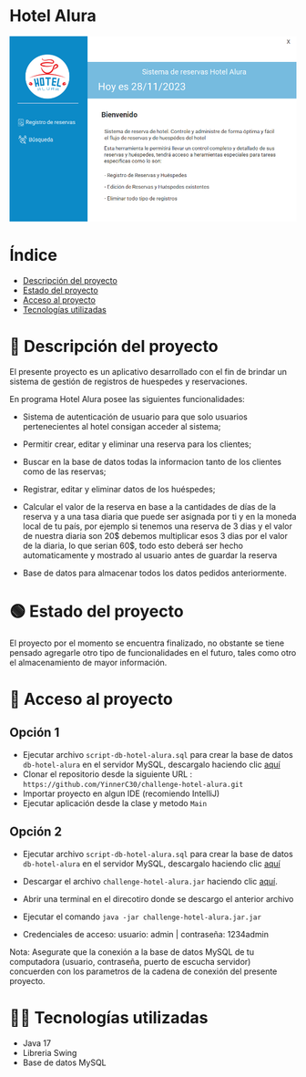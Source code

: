 # Hotel Alura

![portada hotel alura](assets/imagenes-readme/portada-hotel-alura.png)

# Índice

- [Descripción del proyecto](#Descripción-del-proyecto)
- [Estado del proyecto](#Estado-del-proyecto)
- [Acceso al proyecto](#Acceso-al-proyecto)
- [Tecnologías utilizadas](#Tecnologías-utilizadas)

# 📝 Descripción del proyecto

El presente proyecto es un aplicativo desarrollado con el fin de brindar un sistema de gestión de registros de huespedes y reservaciones.

En programa Hotel Alura posee las siguientes funcionalidades:

- Sistema de autenticación de usuario para que solo usuarios pertenecientes al hotel consigan acceder al sistema;

- Permitir crear, editar y eliminar una reserva para los clientes;

- Buscar en la base de datos todas la informacion tanto de los clientes como de las reservas;

- Registrar, editar y eliminar datos de los huéspedes;

- Calcular el valor de la reserva en base a la cantidades de días de la reserva y a una tasa diaria que puede ser asignada por ti y en la moneda local de tu país, por ejemplo si tenemos una reserva de 3 dias
  y el valor de nuestra diaria son 20$ debemos multiplicar esos 3 dias por el valor de la diaria, lo que serian 60$, todo esto deberá ser hecho automaticamente y mostrado al usuario antes de guardar la reserva

- Base de datos para almacenar todos los datos pedidos anteriormente.


# 🟢 Estado del proyecto

El proyecto por el momento se encuentra finalizado, no obstante se tiene pensado agregarle otro tipo de funcionalidades en el futuro, tales como otro el almacenamiento de mayor información.

# 🚧 Acceso al proyecto

## Opción 1
- Ejecutar archivo `script-db-hotel-alura.sql` para crear la base de datos `db-hotel-alura` en el servidor MySQL, descargalo haciendo clic [aquí](https://github.com/YinnerC30/challenge-hotel-alura/blob/main/assets/script-db-hotel-alura.sql)
- Clonar el repositorio desde la siguiente URL : `https://github.com/YinnerC30/challenge-hotel-alura.git`
- Importar proyecto en algun IDE (recomiendo IntelliJ)
- Ejecutar aplicación desde la clase y metodo `Main`
## Opción 2
- Ejecutar archivo `script-db-hotel-alura.sql` para crear la base de datos `db-hotel-alura` en el servidor MySQL, descargalo haciendo clic [aquí](https://github.com/YinnerC30/challenge-hotel-alura/blob/main/assets/script-db-hotel-alura.sql)
- Descargar el archivo `challenge-hotel-alura.jar` haciendo clic [aquí](https://github.com/YinnerC30/challenge-hotel-alura/blob/main/out/artifacts/challenge_hotel_alura/challenge-hotel-alura.jar).
- Abrir una terminal en el direcotiro donde se descargo el anterior archivo
- Ejecutar el comando `java -jar challenge-hotel-alura.jar.jar`

- Credenciales de acceso: usuario: admin | contraseña: 1234admin

Nota: Asegurate que la conexión a la base de datos MySQL de tu computadora (usuario, contraseña, puerto de escucha servidor) concuerden con los parametros de la cadena de conexión del presente proyecto.

# 👨‍💻 Tecnologías utilizadas

- Java 17
- Libreria Swing
- Base de datos MySQL
